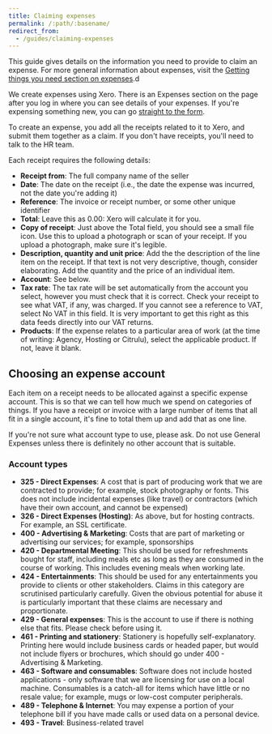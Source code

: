 ```yaml
---
title: Claiming expenses
permalink: /:path/:basename/
redirect_from:
  - /guides/claiming-expenses
---
```

This guide gives details on the information you need to provide to claim an
expense. For more general information about expenses, visit the
[Getting things you need section on expenses](/working-here/getting-things-you-need/#claiming-expenses).d

We create expenses using Xero. There is an Expenses section on the page after
you log in where you can see details of your expenses. If you're expensing
something new, you can go
[straight to the form](https://expenses.xero.com/!wrUP-/detail/create-new).

To create an expense, you add all the receipts related to it to Xero, and submit
them together as a claim. If you don't have receipts, you'll need to talk to
the HR team.

Each receipt requires the following details:

* **Receipt from**: The full company name of the seller
* **Date**: The date on the receipt (i.e., the date the expense was incurred, not
  the date you're adding it)
* **Reference**: The invoice or receipt number, or some other unique identifier
* **Total**: Leave this as 0.00: Xero will calculate it for you.
* **Copy of receipt**: Just above the Total field, you should see a small file
  icon. Use this to upload a photograph or scan of your receipt. If you upload a
  photograph, make sure it's legible.
* **Description, quantity and unit price**: Add the the description of the line
  item on the receipt. If that text is not very descriptive, though, consider
  elaborating. Add the quantity and the price of an individual item.
* **Account**: See below.
* **Tax rate**: The tax rate will be set automatically from the account you
  select, however you must check that it is correct. Check your receipt to see
  what VAT, if any, was charged. If you cannot see a reference to VAT, select No
  VAT in this field. It is very important to get this right as this data feeds
  directly into our VAT returns.
* **Products**: If the expense relates to a particular area of work (at the
  time of writing: Agency, Hosting or Citrulu), select the applicable product.
  If not, leave it blank.

## Choosing an expense account

Each item on a receipt needs to be allocated against a specific expense account.
This is so that we can tell how much we spend on categories of things. If you
have a receipt or invoice with a large number of items that all fit in a single
account, it's fine to total them up and add that as one line.

If you're not sure what account type to use, please ask. Do not use General
Expenses unless there is definitely no other account that is suitable.

### Account types

* **325 - Direct Expenses**: A cost that is part of producing work that we are
  contracted to provide; for example, stock photography or fonts. This does not
  include incidental expenses (like travel) or contractors (which have their own
  account, and cannot be expensed)
* **326 - Direct Expenses (Hosting)**: As above, but for hosting contracts. For
  example, an SSL certificate.
* **400 - Advertising & Marketing**: Costs that are part of marketing or
  advertising our services; for example, sponsorships
* **420 - Departmental Meeting**: This should be used for refreshments bought
  for staff, including meals etc as long as they are consumed in the course of
  working. This includes evening meals when working late.
* **424 - Entertainments**: This should be used for any entertainments you
  provide to clients or other stakeholders. Claims in this category are
  scrutinised particularly carefully. Given the obvious potential for abuse it
  is particularly important that these claims are necessary and proportionate.
* **429 - General expenses**: This is the account to use if there is nothing
  else that fits. Please check before using it.
* **461 - Printing and stationery**: Stationery is hopefully self-explanatory.
  Printing here would include business cards or headed paper, but would not
  include flyers or brochures, which should go under 400 - Advertising &
  Marketing.
* **463 - Software and consumables**: Software does not include hosted
  applications - only software that we are licensing for use on a local machine.
  Consumables is a catch-all for items which have little or no resale value; for
  example, mugs or low-cost computer peripherals.
* **489 - Telephone & Internet**: You may expense a portion of your telephone
  bill if you have made calls or used data on a personal device.
* **493 - Travel**: Business-related travel